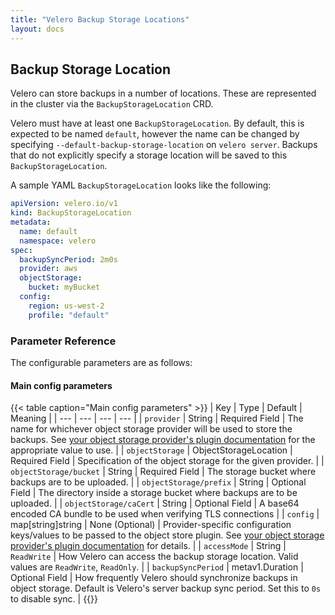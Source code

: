 ```yaml
---
title: "Velero Backup Storage Locations"
layout: docs
---
```


## Backup Storage Location

Velero can store backups in a number of locations. These are represented in the cluster via the `BackupStorageLocation` CRD.

Velero must have at least one `BackupStorageLocation`. By default, this is expected to be named `default`, however the name can be changed by specifying `--default-backup-storage-location` on `velero server`.  Backups that do not explicitly specify a storage location will be saved to this `BackupStorageLocation`.

A sample YAML `BackupStorageLocation` looks like the following:

```yaml
apiVersion: velero.io/v1
kind: BackupStorageLocation
metadata:
  name: default
  namespace: velero
spec:
  backupSyncPeriod: 2m0s
  provider: aws
  objectStorage:
    bucket: myBucket
  config:
    region: us-west-2
    profile: "default"
```

### Parameter Reference

The configurable parameters are as follows:

#### Main config parameters

{{< table caption="Main config parameters" >}}
| Key | Type | Default | Meaning |
| --- | --- | --- | --- |
| `provider` | String | Required Field | The name for whichever object storage provider will be used to store the backups. See [your object storage provider's plugin documentation][0] for the appropriate value to use. |
| `objectStorage` | ObjectStorageLocation | Required Field | Specification of the object storage for the given provider. |
| `objectStorage/bucket` | String | Required Field | The storage bucket where backups are to be uploaded. |
| `objectStorage/prefix` | String | Optional Field | The directory inside a storage bucket where backups are to be uploaded. |
| `objectStorage/caCert` | String | Optional Field | A base64 encoded CA bundle to be used when verifying TLS connections |
| `config` | map[string]string | None (Optional) | Provider-specific configuration keys/values to be passed to the object store plugin. See [your object storage provider's plugin documentation][0] for details. |
| `accessMode` | String | `ReadWrite` | How Velero can access the backup storage location. Valid values are `ReadWrite`, `ReadOnly`. |
| `backupSyncPeriod` | metav1.Duration | Optional Field | How frequently Velero should synchronize backups in object storage. Default is Velero's server backup sync period. Set this to `0s` to disable sync. |
{{</table>}}

[0]: ../supported-providers.md
